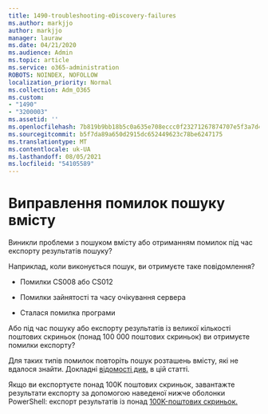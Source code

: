 ```yaml
---
title: 1490-troubleshooting-eDiscovery-failures
ms.author: markjjo
author: markjjo
manager: lauraw
ms.date: 04/21/2020
ms.audience: Admin
ms.topic: article
ms.service: o365-administration
ROBOTS: NOINDEX, NOFOLLOW
localization_priority: Normal
ms.collection: Adm_O365
ms.custom:
- "1490"
- "3200003"
ms.assetid: ''
ms.openlocfilehash: 7b819b9bb18b5c0a635e708eccc0f23271267874707e5f3a7d41b633a05f2822
ms.sourcegitcommit: b5f7da89a650d2915dc652449623c78be6247175
ms.translationtype: MT
ms.contentlocale: uk-UA
ms.lasthandoff: 08/05/2021
ms.locfileid: "54105589"
---
```

# <a name="troubleshoot-content-search-errors"></a>Виправлення помилок пошуку вмісту

Виникли проблеми з пошуком вмісту або отриманням помилок під час експорту результатів пошуку?

Наприклад, коли виконується пошук, ви отримуєте таке повідомлення?

- Помилки CS008 або CS012

- Помилки зайнятості та часу очікування сервера

- Сталася помилка програми

Або під час пошуку або експорту результатів із великої кількості поштових скриньок (понад 100 000 поштових скриньок) ви отримуєте помилки експорту?

Для таких типів помилок повторіть пошук розташень вмісту, які не вдалося знайти. Докладні  [відомості див.](https://docs.microsoft.com/microsoft-365/compliance/retry-failed-content-search) в цій статті.

Якщо ви експортуєте понад 100K поштових скриньок, завантажте результати експорту за допомогою наведеної нижче оболонки PowerShell: експорт результатів із понад [100K-поштових скриньок.](https://docs.microsoft.com/microsoft-365/compliance/export-search-results?view=o365-worldwide%23exporting-results-from-more-than-100000-mailboxes)
